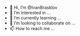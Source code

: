 - 👋 Hi, I’m @IvanBrasklov
- 👀 I’m interested in ...
- 🌱 I’m currently learning ...
- 💞️ I’m looking to collaborate on ...
- 📫 How to reach me ...

<!---
IvanBrasklov/IvanBrasklov is a ✨ special ✨ repository because its `README.md` (this file) appears on your GitHub profile.
You can click the Preview link to take a look at your changes.
--->
